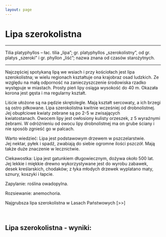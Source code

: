 ```yaml
---
layout: page
---
```


# Lipa szerokolistna

---
Tilia platyphyllos – łac. tilia „lipa”; gr. platyphyllos „szerokolistny”, od gr. platys „szeroki” i gr. phyllon „liść”; nazwa znana od czasów starożytnych.

---
Najczęściej spotykaną lipą we wsiach i przy kościołach jest lipa szerokolistna; w wielu regionach kształtuje ona krajobraz osad ludzkich. Ze względu na małą odporność na zanieczyszczenie środowiska rzadko występuje w miastach. Prosty pień lipy osiąga wysokość do 40 m. Okazała korona jest gęsta i ma regularny kształt.

Liście ułożone są na pędzie skrętolegle. Mają kształt sercowaty, a ich brzegi są ostro piłkowane. Lipa szerokolistna kwitnie wcześniej od drobnolistnej. Jej obupłciowe kwiaty zebrane są po 2-5 w zwisających kwiatostanach. Owocem lipy jest owłosiony kulisty orzeszek, z 5 wyraźnymi żebrami. W odróżnieniu od owocu lipy drobnolistnej ma on grube ściany i nie sposób zgnieść go w palcach.

Warto wiedzieć: Lipa jest podstawowym drzewem w pszczelarstwie. Jej nektar, pyłek i spadź, zwabiają do siebie ogromne ilości pszczół. Mają także duże znaczenie w lecznictwie.

Ciekawostka: Lipa jest gatunkiem długowiecznym, dożywa około 500 lat. Jej lekkie i miękkie drewno wykorzystywane jest do wyrobu zabawek, desek kreślarskich, chodaków; z łyka młodych drzewek wyplatano maty, sznury, koszyki i łapcie.

Zapylanie: roślina owadopylna.

Rozsiewanie: anemochoria.

Najgrubsza lipa szerokolistna w Lasach Państwowych [>>]

 

## Lipa szerokolistna - wyniki:
